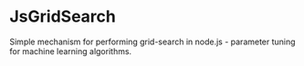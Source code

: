 # JsGridSearch
Simple mechanism for performing grid-search in node.js - parameter tuning for machine learning algorithms.
